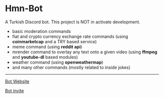 # Hmn-Bot

A Turkish Discord bot.
This project is NOT in activate development.

- basic moderation commands
- fiat and crypto currency exchange rate commands (using **coinmarketcap** and a TRY based service)
- meme command (using **reddit api**)
- mrender command to overlay any text onto a given video (using **ffmpeg** and **youtube-dl** based modules)
- weather command (using **openweathermap**)
- and many other commands (mostly related to inside jokes)
---
[Bot Website](https://humanova.github.io/hmnbot)

[Bot invite](https://discordapp.com/oauth2/authorize?client_id=455819835486502933&permissions=8&scope=bot)

